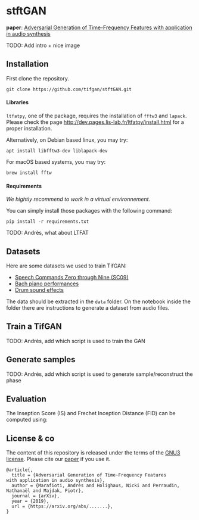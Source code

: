 # stftGAN


**paper**: [Adversarial Generation of Time-Frequency Features
with application in audio synthesis][paper]

[paper]: https://arxiv.org/abs/...........

TODO: Add intro + nice image


## Installation

First clone the repository.

```
git clone https://github.com/tifgan/stftGAN.git 
```

#### Libraries

`ltfatpy`, one of the package, requires the installation of `fftw3` and `lapack`. Please check the page
http://dev.pages.lis-lab.fr/ltfatpy/install.html for a proper installation.

Alternatively, on Debian based linux, you may try:
```
apt install libfftw3-dev liblapack-dev
```

For macOS based systems, you may try:
```
brew install fftw
```

#### Requirements

*We hightly recommend to work in a virtual environnement.*

You can simply install those packages with the following command:
```
pip install -r requirements.txt
```

TODO: Andrès, what about LTFAT

## Datasets

Here are some datasets we used to train TifGAN:

- [Speech Commands Zero through Nine (SC09)](http://deepyeti.ucsd.edu/cdonahue/wavegan/data/sc09.tar.gz)
- [Bach piano performances](http://deepyeti.ucsd.edu/cdonahue/wavegan/data/mancini_piano.tar.gz)
- [Drum sound effects](http://deepyeti.ucsd.edu/cdonahue/wavegan/data/drums.tar.gz)

The data should be extracted in the  `data` folder. On the notebook inside the folder there are instructions to generate a dataset from audio files.

## Train a TifGAN

TODO: Andrès, add which script is used to train the GAN

## Generate samples

TODO: Andrès, add which script is used to generate sample/reconstruct the phase

## Evaluation

The Inseption Score (IS) and Frechet Inception Distance (FID) can be computed using:

## License & co

The content of this repository is released under the terms of the [GNU3 license](LICENCE.txt).
Please cite our [paper] if you use it.

```
@article{,
  title = {Adversarial Generation of Time-Frequency Features
with application in audio synthesis},
  author = {Marafioti, Andrès and Holighaus, Nicki and Perraudin, Nathanaël and Majdak, Piotr},
  journal = {arXiv},
  year = {2019},
  url = {https://arxiv.org/abs/.......},
}
```
